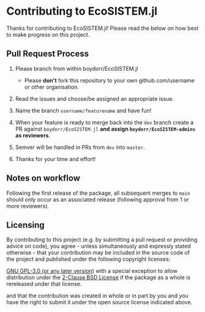 # Contributing to EcoSISTEM.jl

Thanks for contributing to EcoSISTEM.jl! Please read the below on how best to make progress on this project.

## Pull Request Process


1. Please branch from within boydorr/EcoSISTEM.jl

   - Please **don't** fork this repository to your own github.com/username or other organisation.

2. Read the issues and choose/be assigned an appropriate issue.

3. Name the branch `username/featurename` and have fun!

4. When your feature is ready to merge back into the `dev` branch create a PR against `boydorr/EcoSISTEM.jl` **and assign `boydorr/EcoSISTEM-admins` as reviewers**.

5. Semver will be handled in PRs from `dev` into `master`.

6. Thanks for your time and effort!

## Notes on workflow

Following the first release of the package, all subsequent merges to `main` should only occur as an associated release (following approval from 1 or more reviewers).

## Licensing

By contributing to this project (e.g. by submitting a pull request or providing advice on code), you agree - unless simultaneously and expressly stated otherwise - that your contribution may be included in the source code of the project and published under the following copyright licenses:

[GNU GPL-3.0 (or any later version)](LICENSE.md) with a special exception to allow distribution under the [2-Clause BSD License](https://opensource.org/licenses/BSD-2-Clause) if the package as a whole is rereleased under that license.

and that the contribution was created in whole or in part by you and you have the right to submit it under the open source license indicated above.
